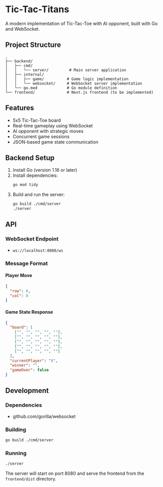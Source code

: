# Tic-Tac-Titans

A modern implementation of Tic-Tac-Toe with AI opponent, built with Go and WebSocket.

## Project Structure

```
.
├── backend/
│   ├── cmd/
│   │   └── server/         # Main server application
│   ├── internal/
│   │   ├── game/          # Game logic implementation
│   │   └── websocket/     # WebSocket server implementation
│   └── go.mod             # Go module definition
└── frontend/              # Next.js frontend (to be implemented)
```

## Features

- 5x5 Tic-Tac-Toe board
- Real-time gameplay using WebSocket
- AI opponent with strategic moves
- Concurrent game sessions
- JSON-based game state communication

## Backend Setup

1. Install Go (version 1.16 or later)
2. Install dependencies:
   ```bash
   go mod tidy
   ```
3. Build and run the server:
   ```bash
   go build ./cmd/server
   ./server
   ```

## API

### WebSocket Endpoint
- `ws://localhost:8080/ws`

### Message Format

#### Player Move
```json
{
  "row": 0,
  "col": 0
}
```

#### Game State Response
```json
{
  "board": [
    ["", "", "", "", ""],
    ["", "", "", "", ""],
    ["", "", "", "", ""],
    ["", "", "", "", ""],
    ["", "", "", "", ""]
  ],
  "currentPlayer": "X",
  "winner": "",
  "gameOver": false
}
```

## Development

### Dependencies
- github.com/gorilla/websocket

### Building
```bash
go build ./cmd/server
```

### Running
```bash
./server
```

The server will start on port 8080 and serve the frontend from the `frontend/dist` directory. 